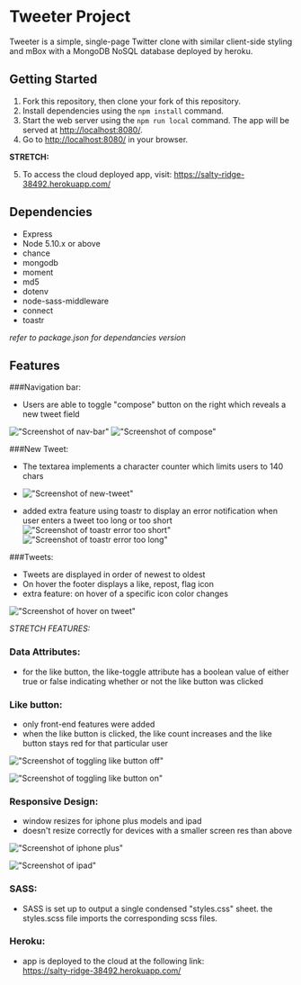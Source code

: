 # Tweeter Project

Tweeter is a simple, single-page Twitter clone with similar client-side styling and mBox with a MongoDB NoSQL database deployed by heroku.

## Getting Started

1. Fork this repository, then clone your fork of this repository.
2. Install dependencies using the `npm install` command.
3. Start the web server using the `npm run local` command. The app will be served at <http://localhost:8080/>.
4. Go to <http://localhost:8080/> in your browser.

**STRETCH:**

5. To access the cloud deployed app, visit: <https://salty-ridge-38492.herokuapp.com/>

## Dependencies

- Express
- Node 5.10.x or above
- chance
- mongodb
- moment
- md5
- dotenv
- node-sass-middleware
- connect
- toastr

*refer to package.json for dependancies version*


## Features

###Navigation bar:
- Users are able to toggle "compose" button on the right which reveals a new tweet field

!["Screenshot of nav-bar"](https://github.com/hvdson/tweeter/blob/master/docs/navbar.png)
!["Screenshot of compose"](https://github.com/hvdson/tweeter/blob/master/docs/compose-hover.png)

###New Tweet:

- The textarea implements a character counter which limits users to 140 chars
- !["Screenshot of new-tweet"](https://github.com/hvdson/tweeter/blob/master/docs/newtweet.png)

- added extra feature using toastr to display an error notification when user enters a tweet too long or too short
!["Screenshot of toastr error too short"](https://github.com/hvdson/tweeter/blob/master/docs/toastr-tweet-short.png)
!["Screenshot of toastr error too long"](https://github.com/hvdson/tweeter/blob/master/docs/toastr-tweet-long.png)

###Tweets:
- Tweets are displayed in order of newest to oldest 
- On hover the footer displays a like, repost, flag icon
- extra feature: on hover of a specific icon color changes

!["Screenshot of hover on tweet"](https://github.com/hvdson/tweeter/blob/master/docs/hover-icon-repost.png)

*STRETCH FEATURES:*

### Data Attributes:
- for the like button, the like-toggle attribute has a boolean value of either true or false indicating whether or not the like button was clicked 

### Like button:
- only front-end features were added
- when the like button is clicked, the like count increases and the like button stays red for that particular user

!["Screenshot of toggling like button off"](https://github.com/hvdson/tweeter/blob/master/docs/tweets-like-button-false.png)

!["Screenshot of toggling like button on"](https://github.com/hvdson/tweeter/blob/master/docs/tweets-like-button-true.png)

### Responsive Design:
- window resizes for iphone plus models and ipad
- doesn't resize correctly for devices with a smaller screen res than above

!["Screenshot of iphone plus"](https://github.com/hvdson/tweeter/blob/master/docs/responsive-design-iphone-plus.png)

!["Screenshot of ipad"](https://github.com/hvdson/tweeter/blob/master/docs/responsive-design-ipad.png)

### SASS:
- SASS is set up to output a single condensed "styles.css" sheet. the styles.scss file imports the corresponding scss files.

### Heroku:
- app is deployed to the cloud at the following link:<br>
<https://salty-ridge-38492.herokuapp.com/>






